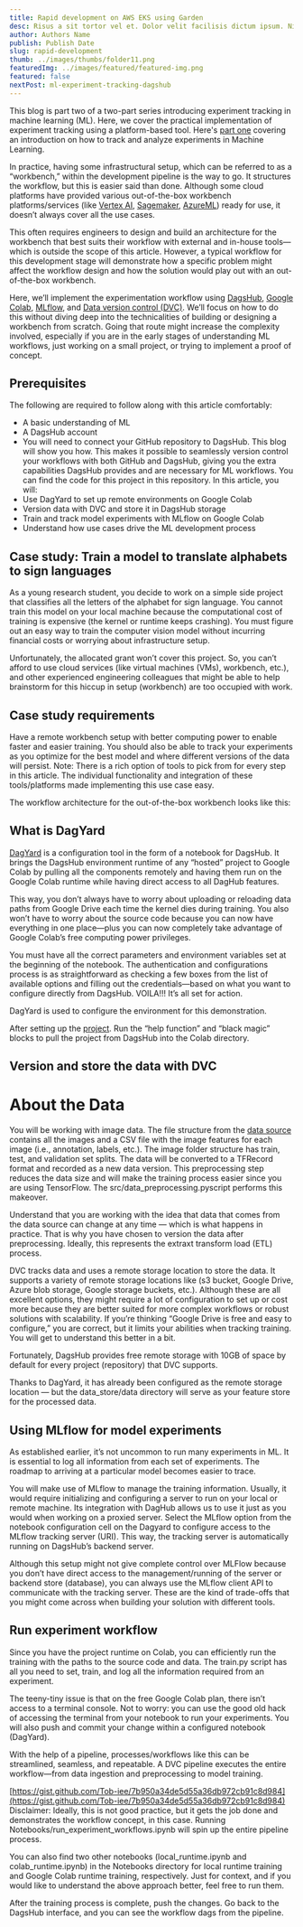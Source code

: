 ```yaml
---
title: Rapid development on AWS EKS using Garden
desc: Risus a sit tortor vel et. Dolor velit facilisis dictum ipsum. Nisi elementum ultrices...
author: Authors Name
publish: Publish Date
slug: rapid-development
thumb: ../images/thumbs/folder11.png
featuredImg: ../images/featured/featured-img.png
featured: false
nextPost: ml-experiment-tracking-dagshub
---
```


This blog is part two of a two-part series introducing experiment tracking in machine learning (ML). Here, we cover the practical implementation of experiment tracking using a platform-based tool. Here's [part one](https://hackmamba.io/blog/2022/12/how-to-track-and-analyze-experiments-in-machine-learning-a-beginner-s-guide/) covering an introduction on how to track and analyze experiments in Machine Learning.

In practice, having some infrastructural setup, which can be referred to as a “workbench,” within the development pipeline is the way to go. It structures the workflow, but this is easier said than done. Although some cloud platforms have provided various out-of-the-box workbench platforms/services (like [Vertex AI](https://cloud.google.com/vertex-ai-workbench), [Sagemaker](https://aws.amazon.com/sagemaker/), [AzureML](https://learn.microsoft.com/en-us/azure/machine-learning/overview-what-is-azure-machine-learning?view=azureml-api-2)) ready for use, it doesn’t always cover all the use cases.

This often requires engineers to design and build an architecture for the workbench that best suits their workflow with external and in-house tools—which is outside the scope of this article. However, a typical workflow for this development stage will demonstrate how a specific problem might affect the workflow design and how the solution would play out with an out-of-the-box workbench.

Here, we’ll implement the experimentation workflow using [DagsHub](https://dagshub.com/??utm_medium=hackmamba-blog), [Google Colab](https://colab.research.google.com/), [MLflow](https://mlflow.org/), and [Data version control (DVC)](https://dvc.org/). We’ll focus on how to do this without diving deep into the technicalities of building or designing a workbench from scratch. Going that route might increase the complexity involved, especially if you are in the early stages of understanding ML workflows, just working on a small project, or trying to implement a proof of concept.

## Prerequisites

The following are required to follow along with this article comfortably:

- A basic understanding of ML
- A DagsHub account
- You will need to connect your GitHub repository to DagsHub. This blog will show you how. This makes it possible to seamlessly version control your workflows with both GitHub and DagsHub, giving you the extra capabilities DagsHub provides and are necessary for ML workflows.
  You can find the code for this project in this repository.
  In this article, you will:
- Use DagYard to set up remote environments on Google Colab
- Version data with DVC and store it in DagsHub storage
- Train and track model experiments with MLflow on Google Colab
- Understand how use cases drive the ML development process

## Case study: Train a model to translate alphabets to sign languages

As a young research student, you decide to work on a simple side project that classifies all the letters of the alphabet for sign language. You cannot train this model on your local machine because the computational cost of training is expensive (the kernel or runtime keeps crashing). You must figure out an easy way to train the computer vision model without incurring financial costs or worrying about infrastructure setup.

Unfortunately, the allocated grant won’t cover this project. So, you can’t afford to use cloud services (like virtual machines (VMs), workbench, etc.), and other experienced engineering colleagues that might be able to help brainstorm for this hiccup in setup (workbench) are too occupied with work.

## Case study requirements

Have a remote workbench setup with better computing power to enable faster and easier training. You should also be able to track your experiments as you optimize for the best model and where different versions of the data will persist.
Note: There is a rich option of tools to pick from for every step in this article. The individual functionality and integration of these tools/platforms made implementing this use case easy.

The workflow architecture for the out-of-the-box workbench looks like this:

## What is DagYard

[DagYard](https://colab.research.google.com/drive/1XLP2Ouxk-k6y9yOxc4Grp-Aq6aGcbhuj) is a configuration tool in the form of a notebook for DagsHub. It brings the DagsHub environment runtime of any “hosted” project to Google Colab by pulling all the components remotely and having them run on the Google Colab runtime while having direct access to all DagHub features.

This way, you don’t always have to worry about uploading or reloading data paths from Google Drive each time the kernel dies during training. You also won’t have to worry about the source code because you can now have everything in one place—plus you can now completely take advantage of Google Colab’s free computing power privileges.

You must have all the correct parameters and environment variables set at the beginning of the notebook. The authentication and configurations process is as straightforward as checking a few boxes from the list of available options and filling out the credentials—based on what you want to configure directly from DagsHub. VOILA!!! It’s all set for action.

DagYard is used to configure the environment for this demonstration.

After setting up the [project](https://colab.research.google.com/github/Tob-iee/experiment-tracking/blob/main/Notebooks/run_experiment_workflows.ipynb#scrollTo=_ult64024ro8). Run the “help function” and “black magic” blocks to pull the project from DagsHub into the Colab directory.

## Version and store the data with DVC

# About the Data

You will be working with image data. The file structure from the [data source](https://public.roboflow.com/object-detection/american-sign-language-letters/1) contains all the images and a CSV file with the image features for each image (i.e., annotation, labels, etc.). The image folder structure has train, test, and validation set splits.
The data will be converted to a TFRecord format and recorded as a new data version. This preprocessing step reduces the data size and will make the training process easier since you are using TensorFlow. The src/data_preprocessing.pyscript performs this makeover.

Understand that you are working with the idea that data that comes from the data source can change at any time — which is what happens in practice. That is why you have chosen to version the data after preprocessing. Ideally, this represents the extraxt transform load (ETL) process.

DVC tracks data and uses a remote storage location to store the data. It supports a variety of remote storage locations like (s3 bucket, Google Drive, Azure blob storage, Google storage buckets, etc.). Although these are all excellent options, they might require a lot of configuration to set up or cost more because they are better suited for more complex workflows or robust solutions with scalability. If you’re thinking “Google Drive is free and easy to configure,” you are correct, but it limits your abilities when tracking training. You will get to understand this better in a bit.

Fortunately, DagsHub provides free remote storage with 10GB of space by default for every project (repository) that DVC supports.

Thanks to DagYard, it has already been configured as the remote storage location — but the data_store/data directory will serve as your feature store for the processed data.

## Using MLflow for model experiments

As established earlier, it’s not uncommon to run many experiments in ML. It is essential to log all information from each set of experiments. The roadmap to arriving at a particular model becomes easier to trace.

You will make use of MLflow to manage the training information. Usually, it would require initializing and configuring a server to run on your local or remote machine. Its integration with DagHub allows us to use it just as you would when working on a proxied server. Select the MLflow option from the notebook configuration cell on the Dagyard to configure access to the MLflow tracking server (URI). This way, the tracking server is automatically running on DagsHub’s backend server.

Although this setup might not give complete control over MLFlow because you don’t have direct access to the management/running of the server or backend store (database), you can always use the MLflow client API to communicate with the tracking server. These are the kind of trade-offs that you might come across when building your solution with different tools.

## Run experiment workflow

Since you have the project runtime on Colab, you can efficiently run the training with the paths to the source code and data. The train.py script has all you need to set, train, and log all the information required from an experiment.

The teeny-tiny issue is that on the free Google Colab plan, there isn’t access to a terminal console. Not to worry: you can use the good old hack of accessing the terminal from your notebook to run your experiments. You will also push and commit your change within a configured notebook (DagYard).

With the help of a pipeline, processes/workflows like this can be streamlined, seamless, and repeatable. A DVC pipeline executes the entire workflow—from data ingestion and preprocessing to model training.

[https://gist.github.com/Tob-iee/7b950a34de5d55a36db972cb91c8d984](https://gist.github.com/Tob-iee/7b950a34de5d55a36db972cb91c8d984)
Disclaimer: Ideally, this is not good practice, but it gets the job done and demonstrates the workflow concept, in this case. Running Notebooks/run_experiment_workflows.ipynb will spin up the entire pipeline process.

You can also find two other notebooks (local_runtime.ipynb and colab_runtime.ipynb) in the Notebooks directory for local runtime training and Google Colab runtime training, respectively. Just for context, and if you would like to understand the above approach better, feel free to run them.

After the training process is complete, push the changes. Go back to the DagsHub interface, and you can see the workflow dags from the pipeline.
